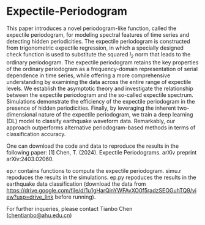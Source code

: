 # Expectile-Periodogram

This paper introduces a novel periodogram-like function, called the expectile periodogram, for modeling spectral features of time series and detecting hidden periodicities. The expectile periodogram is constructed from trigonometric expectile regression, in which a specially designed check function is used to substitute the squared $l_2$ norm that leads to the ordinary periodogram. The expectile periodogram retains the key properties of the ordinary periodogram as a frequency-domain representation of serial dependence in time series, while offering a more comprehensive understanding by examining the data across the entire range of expectile levels. We  establish the asymptotic theory and investigate the relationship between the expectile periodogram and the so-called expectile spectrum. Simulations demonstrate the efficiency of the expectile periodogram in the presence of hidden periodicities. Finally, by leveraging the inherent two-dimensional nature of the expectile periodogram, we train a deep learning (DL) model to classify earthquake waveform data. Remarkably, our approach outperforms alternative periodogram-based methods in terms of classification accuracy.

One can download the code and data to reproduce the results in the following paper:
[1] Chen, T. (2024). Expectile Periodograms. arXiv preprint arXiv:2403.02060.

ep.r contains functions to compute the expectile periodogram.
simu.r repoduces the results in the simulations.
ep.py repoduces the results in the earthquake data classification (download the data from https://drive.google.com/file/d/1u1gHarQinYWFAvXO0f5radzSEOGuhTQ9/view?usp=drive_link before running).


For further inqueries, please contact Tianbo Chen (chentianbo@ahu.edu.cn)
